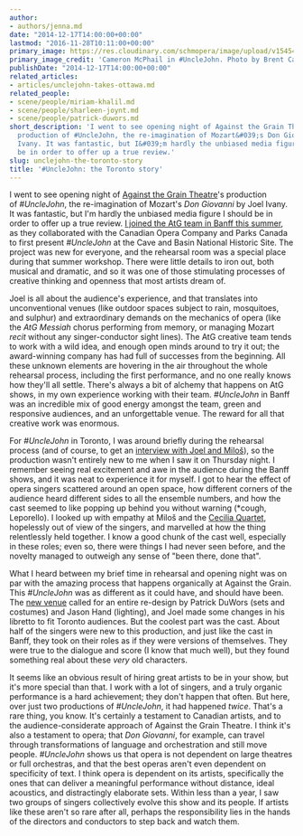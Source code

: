 ```yaml
---
author:
- authors/jenna.md
date: "2014-12-17T14:00:00+00:00"
lastmod: "2016-11-28T10:11:00+00:00"
primary_image: https://res.cloudinary.com/schmopera/image/upload/v1545409169/media/webhook-uploads/1428961106430/uncle_john_by_brent_calis.jpg.jpg
primary_image_credit: 'Cameron McPhail in #UncleJohn. Photo by Brent Calis'
publishDate: "2014-12-17T14:00:00+00:00"
related_articles:
- articles/unclejohn-takes-ottawa.md
related_people:
- scene/people/miriam-khalil.md
- scene/people/sharleen-joynt.md
- scene/people/patrick-duwors.md
short_description: 'I went to see opening night of Against the Grain Theatre&#039;s
  production of #UncleJohn, the re-imagination of Mozart&#039;s Don Giovanni by Joel
  Ivany. It was fantastic, but I&#039;m hardly the unbiased media figure I should
  be in order to offer up a true review.'
slug: unclejohn-the-toronto-story
title: '#UncleJohn: the Toronto story'
---
```



I went to see opening night of <a href="http://againstthegraintheatre.com/" target="_blank">Against the Grain Theatre</a>'s production of&nbsp;<em>#UncleJohn</em>, the re-imagination of Mozart's&nbsp;<em>Don Giovanni</em>&nbsp;by Joel Ivany. It was fantastic, but I'm hardly the unbiased media figure I should be in order to offer up a true review. <a href="http://atg.schmopera.com/" target="_blank">I joined the AtG team in Banff this summer</a>, as they collaborated with the Canadian Opera Company and Parks Canada to first present <em>#UncleJohn&nbsp;</em>at the Cave and Basin National Historic Site. The project was new for everyone, and the rehearsal room was a special place during that summer workshop. There were little details to iron out, both musical and dramatic, and so it was one of those stimulating processes of creative thinking and openness that most artists dream of.<p></p><p>Joel is all about the audience's experience, and that translates into unconventional venues&nbsp;(like outdoor spaces subject to rain, mosquitoes, and sulphur) and extraordinary&nbsp;demands on the mechanics of opera (like the&nbsp;<em>AtG Messiah</em> chorus performing from memory, or managing&nbsp;Mozart <em>recit</em>&nbsp;without any singer-conductor sight lines). The AtG creative team tends to work with&nbsp;a wild idea, and enough open minds around to try it out;&nbsp;the award-winning company&nbsp;has had full of successes from the beginning. All these unknown elements are hovering in the air throughout the whole rehearsal process, including the first performance, and no one really knows how they'll all settle.&nbsp;There's always a bit of alchemy that happens on AtG shows, in my own experience working with their team.&nbsp;<em>#UncleJohn</em> in Banff was an incredible mix of good energy amongst the team, green and responsive audiences, and an unforgettable venue. The reward for all that creative work was enormous.</p><p><span data-sc-tag="[caption id=&quot;attachment_2320&quot; align=&quot;aligncenter&quot; width=&quot;1498&quot;][/caption]" class="sc-node sc-node-caption"></span></p><p>For <em>#UncleJohn</em>&nbsp;in Toronto, I was around briefly during the rehearsal process (and of course, to get an <a href="/unclejohn-in-toronto/" target="_blank">interview with Joel and&nbsp;Miloš</a>), so the production wasn't entirely new to me when I saw it on Thursday night.&nbsp;I remember seeing real excitement and awe in the audience during the Banff shows, and it was neat to experience it for myself. I got to hear the effect of opera singers scattered around an open space,&nbsp;how different corners of the audience heard different sides to all the ensemble numbers, and how the cast seemed to like popping up behind you without warning (*cough, Leporello). I looked up with empathy at&nbsp;Miloš and the <a href="http://againstthegraintheatre.com/artists/542c0d5d0082a2f920000018" target="_blank">Cecilia Quartet</a>, hopelessly out of view of the singers, and marvelled at how the thing relentlessly held together. I know a good chunk&nbsp;of the cast well, especially in these roles; even so, there were things I had never seen before, and the novelty managed to outweigh any sense of "been there, done that".</p><p>What I heard between my brief time in rehearsal and opening night was on par with the&nbsp;amazing process that happens organically at Against the Grain. This <em>#UncleJohn&nbsp;</em>was as different as it could have, and should have been. The <a href="http://www.thegreathall.ca/" target="_blank">new venue</a>&nbsp;called for an entire re-design by Patrick DuWors (sets and costumes) and Jason Hand (lighting), and Joel made some changes in his libretto to fit Toronto audiences. But the coolest part was the cast. About half of the singers were new to this production, and just like the cast in Banff, they took on their roles&nbsp;as&nbsp;if they were versions of themselves. They were true to the dialogue and score (I know that much well), but they found something real about these <em>very</em> old characters.</p><p><span data-sc-tag="[caption id=&quot;attachment_2323&quot; align=&quot;aligncenter&quot; width=&quot;1500&quot;][/caption]" class="sc-node sc-node-caption"></span></p><p>It seems like an obvious result of hiring great artists to be in your show, but it's more special than that. I work with a lot of singers, and a truly organic performance is a hard achievement; they don't happen that often. But here, over just two productions of&nbsp;<em>#UncleJohn</em>, it had happened&nbsp;<em>twice</em>. That's a rare thing, you know. It's certainly a testament to Canadian artists, and to the audience-considerate approach of Against the Grain Theatre. I think it's also a testament to opera; that&nbsp;<em>Don Giovanni</em>, for example, can travel through transformations of language and orchestration and still move people.&nbsp;<em>#UncleJohn</em> shows us that opera is not dependent on large theatres or full orchestras, and that the best operas aren't even dependent on specificity of text.&nbsp;I think opera is dependent on its artists, specifically the ones that can deliver a meaningful performance without distance, ideal acoustics, and distractingly elaborate sets. Within less than a year, I saw two groups of singers&nbsp;collectively evolve this show and its people.&nbsp;If artists like these aren't so rare after all, perhaps the responsibility lies in the hands of the directors and conductors to step back and watch them.</p>
